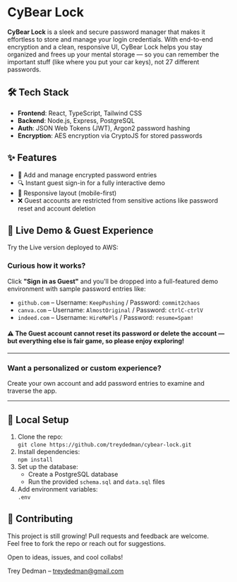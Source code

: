 # CyBear Lock

**CyBear Lock** is a sleek and secure password manager that makes it effortless to store and manage your login credentials. With end-to-end encryption and a clean, responsive UI, CyBear Lock helps you stay organized and frees up your mental storage — so you can remember the important stuff (like where you put your car keys), not 27 different passwords.


## 🛠️ Tech Stack

- **Frontend**: React, TypeScript, Tailwind CSS
- **Backend**: Node.js, Express, PostgreSQL
- **Auth**: JSON Web Tokens (JWT), Argon2 password hashing
- **Encryption**: AES encryption via CryptoJS for stored passwords



## ✨ Features

- 🔐 Add and manage encrypted password entries
- 🔍 Instant guest sign-in for a fully interactive demo
- 📱 Responsive layout (mobile-first)
- ❌ Guest accounts are restricted from sensitive actions like password reset and account deletion

## 🚀 Live Demo & Guest Experience

Try the Live version deployed to AWS:

### Curious how it works? 

Click **"Sign in as Guest"** and you'll be dropped into a full-featured demo environment with sample password entries like:

- `github.com` – Username: `KeepPushing` / Password: `commit2chaos`
- `canva.com` – Username: `AlmostOriginal` / Password: `ctrlC-ctrlV`
- `indeed.com` – Username: `HireMePls` / Password: `resume=Spam!`

#### ⚠️ The Guest account **cannot** reset its password or delete the account — but everything else is fair game, so please enjoy exploring!

---

### Want a personalized or custom experience? 

Create your own account and add password entries to examine and traverse the app.


---

## 🧪 Local Setup

1. Clone the repo:  
   `git clone https://github.com/treydedman/cybear-lock.git`
2. Install dependencies:  
   `npm install`
3. Set up the database:  
   - Create a PostgreSQL database
   - Run the provided `schema.sql` and `data.sql` files
4. Add environment variables:  
   `.env`


## 🤝 Contributing

This project is still growing! Pull requests and feedback are welcome.  
Feel free to fork the repo or reach out for suggestions.

Open to ideas, issues, and cool collabs!


Trey Dedman – [treydedman@gmail.com](mailto:treydedman@gmail.com)


